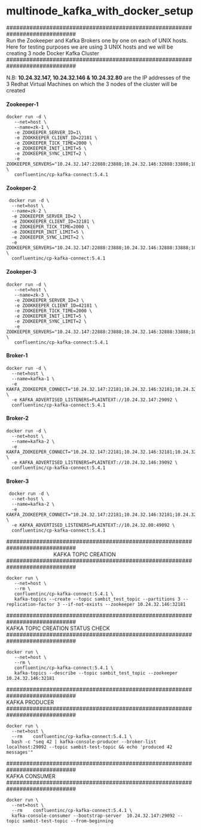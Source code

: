 # multinode_kafka_with_docker_setup

#############################################################################<br>
Run the Zookeeper and Kafka Brokers one by one on each of UNIX hosts. <br>
Here for testing purposes we are using 3 UNIX hosts and we will be creating 3 node Docker Kafka Cluster<br>
#############################################################################<br>

N.B: <b>10.24.32.147, 10.24.32.146 & 10.24.32.80</b> are the IP addresses of the 3 Redhat Virtual Machines on which the 3 nodes of the cluster will be created


#### Zookeeper-1

```
docker run -d \
   --net=host \
   --name=zk-1 \
   -e ZOOKEEPER_SERVER_ID=1\
   -e ZOOKKEEPER_CLIENT_ID=22181 \
   -e ZOOKEEPER_TICK_TIME=2000 \
   -e ZOOKEEPER_INIT_LIMIT=5 \
   -e ZOOKEEPER_SYNC_LIMIT=2 \
   -e ZOOKEEPER_SERVERS="10.24.32.147:22888:23888;10.24.32.146:32888:33888;10.24.32.80:42888:43888" \
   confluentinc/cp-kafka-connect:5.4.1
 ```
 
 #### Zookeper-2
 
 ```
  docker run -d \
   --net=host \
   --name=zk-2 \
   -e ZOOKEEPER_SERVER_ID=2 \
   -e ZOOKKEEPER_CLIENT_ID=32181 \
   -e ZOOKEEPER_TICK_TIME=2000 \
   -e ZOOKEEPER_INIT_LIMIT=5 \
   -e ZOOKEEPER_SYNC_LIMIT=2 \
   -e ZOOKEEPER_SERVERS="10.24.32.147:22888:23888;10.24.32.146:32888:33888;10.24.32.80:42888:43888" \
   confluentinc/cp-kafka-connect:5.4.1
 ```
 
#### Zookeper-3

```
docker run -d \
   --net=host \
   --name=zk-3 \
   -e ZOOKEEPER_SERVER_ID=3 \
   -e ZOOKKEEPER_CLIENT_ID=42181 \
   -e ZOOKEEPER_TICK_TIME=2000 \
   -e ZOOKEEPER_INIT_LIMIT=5 \
   -e ZOOKEEPER_SYNC_LIMIT=2 \
   -e ZOOKEEPER_SERVERS="10.24.32.147:22888:23888;10.24.32.146:32888:33888;10.24.32.80:42888:43888" \
   confluentinc/cp-kafka-connect:5.4.1
 ```
 
 #### Broker-1
 
 ```
 docker run -d \
   --net=host \
   --name=kafka-1 \
   -e KAKFA_ZOOKEEPER_CONNECT="10.24.32.147:22181;10.24.32.146:32181;10.24.32.80:42181" \
   -e KAFKA_ADVERTISED_LISTENERS=PLAINTEXT://10.24.32.147:29092 \
   confluentinc/cp-kafka-connect:5.4.1
 ```
 
 #### Broker-2
 
 ```
 docker run -d \
   --net=host \
   --name=kafka-2 \
   -e KAKFA_ZOOKEEPER_CONNECT="10.24.32.147:22181;10.24.32.146:32181;10.24.32.80:42181" \
   -e KAFKA_ADVERTISED_LISTENERS=PLAINTEXT://10.24.32.146:39092 \
   confluentinc/cp-kafka-connect:5.4.1
 ```
 
 #### Broker-3
 
 ```
  docker run -d \
   --net-host \
   --name=kafka-2 \
   -e KAKFA_ZOOKEEPER_CONNECT="10.24.32.147:22181;10.24.32.146:32181;10.24.32.80:42181" \
   -e KAFKA_ADVERTISED_LISTENERS=PLAINTEXT://10.24.32.80:49092 \
   confluentinc/cp-kafka-connect:5.4.1
 ```
 
#############################################################################<br>
&emsp;&emsp;&emsp;&emsp;&emsp;&emsp;&emsp;&emsp;&emsp;KAFKA TOPIC CREATION<br>
#############################################################################<br>

```
docker run \
   --net=host \
   --rm \
   confluentinc/cp-kafka-connect:5.4.1 \
   kafka-topics --create --topic sambit_test_topic --partitions 3 --replication-factor 3 --if-not-exists --zookeeper 10.24.32.146:32181
```

#############################################################################<br>
                                KAFKA TOPIC CREATION STATUS CHECK<br>
#############################################################################<br>

```
docker run \
   --net=host \
   --rm \
   confluentinc/cp-kafka-connect:5.4.1 \
   kafka-topics --describe --topic sambit_test_topic --zookeeper 10.24.32.146:32181
```

#############################################################################<br>
                                KAFKA PRODUCER <br>
#############################################################################<br>

```
docker run \
  --net=host \
  --rm    confluentinc/cp-kafka-connect:5.4.1 \
  bash -c "seq 42 | kafka-console-producer --broker-list localhost:29092 --topic sambit-test-topic && echo 'produced 42 messages'"
```

#############################################################################<br>
                                KAFKA CONSUMER <br>
#############################################################################<br>

```
docker run \
  --net=host \
  --rm    confluentinc/cp-kafka-connect:5.4.1 \
  kafka-console-consumer --bootstrap-server  10.24.32.147:29092 --topic sambit-test-topic --from-beginning
```
